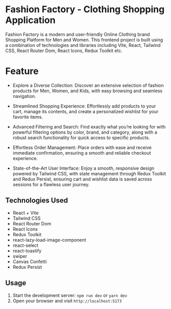 
# Fashion Factory - Clothing Shopping Application

Fashion Factory is a modern and user-friendly Online Clothing brand Shopping Platform for Men and Women. This frontend project is built using a combination of technologies and libraries including Vite, React, Tailwind CSS, React Router Dom, React Icons, Redux Toolkit etc.

# Feature
- Explore a Diverse Collection: Discover an extensive selection of fashion products for Men, Women, and Kids, with easy   browsing and seamless navigation.

- Streamlined Shopping Experience: Effortlessly add products to your cart, manage its contents, and create a personalized wishlist for your favorite items.

- Advanced Filtering and Search: Find exactly what you’re looking for with powerful filtering options by color, brand, and category, along with a robust search functionality for quick access to specific products.

- Effortless Order Management: Place orders with ease and receive immediate confirmation, ensuring a smooth and reliable checkout experience.

- State-of-the-Art User Interface: Enjoy a smooth, responsive design powered by Tailwind CSS, with state management through Redux Toolkit and Redux Persist, ensuring cart and wishlist data is saved across sessions for a flawless user journey.

## Technologies Used

- React + Vite
- Tailwind CSS
- React Router Dom
- React Icons
- Redux Toolkit
- react-lazy-load-image-component
- react-select
- react-toastify
- swiper
- Canvas Confetti
- Redux Persist


## Usage

1. Start the development server: `npm run dev` or `yarn dev`
2. Open your browser and visit `http://localhost:5173`